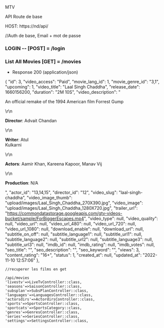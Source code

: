MTV

API Route de base 

HOST: https://nd/api/

//Auth de base, Email + mot de passe 
### LOGIN -- [POST] = /login


### List All Movies [GET] = /movies

+ Response 200 (application/json)

{
    "id": 3,
    "video_access": "Paid",
    "movie_lang_id": 1,
    "movie_genre_id": "3,1",
    "upcoming": 1,
    "video_title": "Laal Singh Chaddha",
    "release_date": 1660156200,
    "duration": "2M 10S",
    "video_description": "<p>An official remake of the 1994 American film Forrest Gump</p>\r\n<p><strong>Director</strong>: Advait Chandan</p>\r\n<p><strong>Writer</strong>: Atul     
    Kulkarni</p>\r\n<p><strong>Actors</strong>: Aamir Khan, Kareena Kapoor, Manav Vij</p>\r\n<p><strong>Production</strong>: N/A</p>",
    "actor_id": "13,14,15",
    "director_id": "12",
    "video_slug": "laal-singh-chaddha",
    "video_image_thumb": "upload/images/Laal_Singh_Chaddha_270X390.jpg",
    "video_image": "upload/images/Laal_Singh_Chaddha_1280X720.jpg",
    "trailer_url": "https://commondatastorage.googleapis.com/gtv-videos-bucket/sample/ForBiggerEscapes.mp4",
    "video_type": null,
    "video_quality": null,
    "video_url": null,
    "video_url_480": null,
    "video_url_720": null,
    "video_url_1080": null,
    "download_enable": null,
    "download_url": null,
    "subtitle_on_off": null,
    "subtitle_language1": null,
    "subtitle_url1": null,
    "subtitle_language2": null,
    "subtitle_url2": null,
    "subtitle_language3": null,
    "subtitle_url3": null,
    "imdb_id": null,
    "imdb_rating": null,
    "imdb_votes": null,
    "seo_title": "",
    "seo_description": "",
    "seo_keyword": "",
    "views": 3,
    "content_rating": "16+",
    "status": 1,
    "created_at": null,
    "updated_at": "2022-11-10 12:57:06"
},



    //recuperer les films en get 
    
    /api/movies
    'livestv'=>LiveTvController::class,
    'seasons'=>SaisonController::class,
    'subsplan'=>SubsPlanController::class,
    'languages'=>LanguagesController::class,
    'actorsdirs'=>ActordirsController::class,
    'sports'=>SportsController::class,
    'sportcats'=>SportsCategory::class,
    'genres'=>GenresController::class,
    'series'=>SeriesController::class,
    'settings'=>SettingsController::class,


